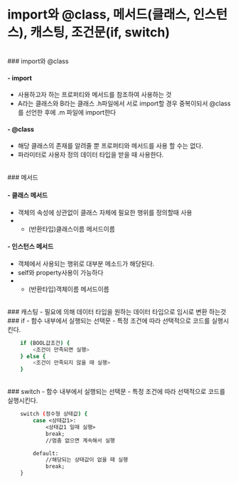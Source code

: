 # import와 @class, 메서드(클래스, 인스턴스), 캐스팅, 조건문(if, switch)

</br>
### import와 @class

#### - import
  - 사용하고자 하는 프로퍼티와 메서드를 참조하여 사용하는 것
  - A라는 클래스와 B라는 클래스 .h파일에서 서로 import할 경우 중복이되서 @class를 선언한 후에 .m 파일에 import한다

#### - @class
  - 해당 클래스의 존재를 알려줄 뿐 프로퍼티와 메서드를 사용 할 수는 없다.
  - 파라미터로 사용자 정의 데이터 타입을 받을 때 사용한다.

</br>
### 메서드

#### - 클래스 메서드
  - 객체의 속성에 상관없이 클래스 자체에 필요한 행위를 정의할때 사용
  - + (반환타입)클래스이름 메서드이름

#### - 인스턴스 메서드
  - 객체에서 사용되는 행위로 대부분 메소드가 해당된다.
  - self와 property사용이 가능하다
  - - (반환타입)객체이름 메서드이름

</br>
### 캐스팅
  - 필요에 의해 데이터 타입을 원하는 데이터 타입으로 임시로 변환 하는것

</br>
### if
  - 함수 내부에서 실행되는 선택문
  - 특정 조건에 따라 선택적으로 코드를 실행시킨다.

```sh
    if (BOOL값조건) {
        <조건이 만족되면 실행>
    } else {
        <조건이 만족되지 않을 때 실행>
    }
```

</br>
### switch
  - 함수 내부에서 실행되는 선택문
  - 특정 조건에 따라 선택적으로 코드를 실행시킨다.

```sh
    switch (정수형 상태값) {
        case <상태값1>:
            <상태값1 일때 실행>
            break;
            //멈춤 없으면 계속해서 실행 

        default: 
        	//해당되는 상태값이 없을 때 실행
            break;
    }
```